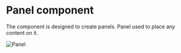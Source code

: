 Panel component
===============

The component is designed to create panels.
Panel used to place any content on it.


![Panel](https://raw.githubusercontent.com/shabuninil/combine/master/examples/panel/preview.png) 
